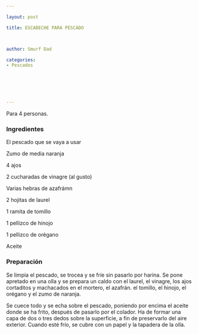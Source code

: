 ```yaml
---

layout: post

title: ESCABECHE PARA PESCADO



author: Smurf Dad

categories:
- Pescados






---
```


Para 4 personas.

<h3>Ingredientes</h3>

El pescado que se vaya a usar

Zumo de media naranja

4 ajos

2 cucharadas de vinagre (al gusto)

Varias hebras de azafrámn

2 hojitas de laurel

1 ramita de tomillo

1 pellizco de hinojo

1 pellizco de orégano

Aceite

<h3>Preparación</h3>

Se limpia el pescado, se trocea y se fríe sin pasarlo por harina. Se pone apretado en una olla y se prepara un caldo con el laurel, el vinagre, los ajos cortaditos y machacados en el mortero, el azafrán. el tomillo, el hinojo, el orégano y el zumo de naranja.

Se cuece todo y se echa sobre el pescado, poniendo por encima el aceite donde se ha frito, después de pasarlo por el colador. Ha de formar una capa de dos o tres dedos sobre la superficie, a fin de preservarlo del aire exterior. Cuando esté frío, se cubre con un papel y la tapadera de la olla.